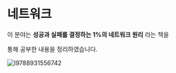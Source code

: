 # 네트워크

    
이 분야는 **성공과 실패를 결정하는 1%의 네트워크 원리** 라는 책을    

통해 공부한 내용을 정리하였습니다.

![l9788931556742](https://user-images.githubusercontent.com/93998875/191003521-9d95c7ec-d736-41e1-9974-f2568f2396fe.jpg)




